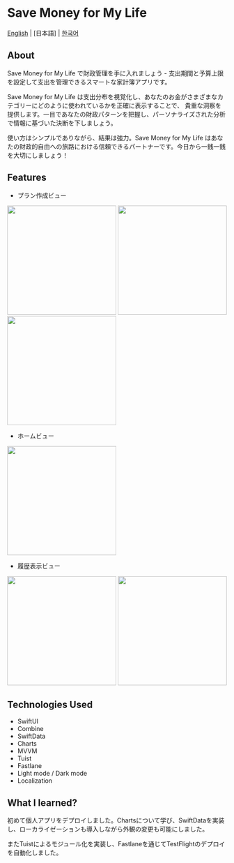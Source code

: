 # Save Money for My Life

[English](./README.md) | [日本語] | [한국어](./README.kr.md)

## About

Save Money for My Life で財政管理を手に入れましょう - 支出期間と予算上限を設定して支出を管理できるスマートな家計簿アプリです。

Save Money for My Life は支出分布を視覚化し、あなたのお金がさまざまなカテゴリーにどのように使われているかを正確に表示することで、
貴重な洞察を提供します。一目であなたの財政パターンを把握し、パーソナライズされた分析で情報に基づいた決断を下しましょう。

使い方はシンプルでありながら、結果は強力。Save Money for My Life はあなたの財政的自由への旅路における信頼できるパートナーです。今日から一銭一銭を大切にしましょう！

## Features

- プラン作成ビュー
<img src="https://github.com/user-attachments/assets/936cd48c-e039-4e68-93ad-4a61f01dded8" width="250">
<img src="https://github.com/user-attachments/assets/1b961ed7-8e61-4eb9-826a-832980884904" width="250">
<img src="https://github.com/user-attachments/assets/d98189f0-8549-4016-9454-a2341713da90" width="250">


- ホームビュー
<img src="https://github.com/user-attachments/assets/4f5a1d41-e562-478a-8a92-b29f04776baf" width="250">

- 履歴表示ビュー
<img src="https://github.com/user-attachments/assets/80e2ab8f-02d2-4e26-8760-3cdfdaf39c69" width="250">
<img src="https://github.com/user-attachments/assets/2f2b077d-37ba-4b40-8539-26de80408cc6" width="250">

## Technologies Used

- SwiftUI
- Combine
- SwiftData
- Charts
- MVVM
- Tuist
- Fastlane
- Light mode / Dark mode
- Localization

## **What I learned?**

初めて個人アプリをデプロイしました。Chartsについて学び、SwiftDataを実装し、ローカライゼーションも導入しながら外観の変更も可能にしました。

またTuistによるモジュール化を実装し、Fastlaneを通じてTestFlightのデプロイを自動化しました。
